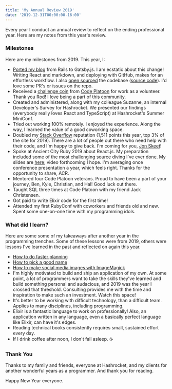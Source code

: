 ```yaml
---
title: 'My Annual Review 2019'
date: '2019-12-31T00:00:00-16:00'
---
```


Every year I conduct an annual review to reflect on the ending professional
year. Here are my notes from this year's review.

### Milestones

Here are my milestones from 2019. This year, I:

- [Ported my blog](/gatsby-port) from Rails to Gatsby.js. I am ecstatic about
  this change! Writing React and markdown, and deploying with GitHub, makes for
  an effortless workflow. I also [open sourced](/open-source-again) the
  codebase ([source code](https://github.com/jwworth/jakeworth)). I'd love some
  PR's or issues on the repo.
- Received a [challenge coin](https://en.wikipedia.org/wiki/Challenge_coin)
  from [Code Platoon](https://codeplatoon.org/) for work as a volunteer. Thank
  you Rod! I love being a part of this community.
- Created and administered, along with my colleague Suzanne, an internal Developer's
  Survey for Hashrocket. We presented our findings (everybody really loves
  React and TypeScript) at Hashrocket's Summer MiniConf.
- Tried out working 100% remotely. I enjoyed the experience. Along the way, I
  learned the value of a good coworking space.
- Doubled my [Stack
  Overflow](https://stackoverflow.com/users/2112512/jake-worth) reputation
  (1,511 points this year, top 3% of the site for 2019). There are a lot of
  people out there who need help with their code, and I'm happy to give back.
  I'm coming for you, [Jon
  Skeet](https://stackoverflow.com/users/22656/jon-skeet)!
- Spoke at Ancient City Ruby 2019 about React.js. My preparation included some
  of the most challenging source diving I've ever done. My slides are
  [here](https://speakerdeck.com/jwworth/functioning-in-react-a-deep-dive-into-usestate);
  video forthcoming I hope. I'm averaging once conference presentation a year,
  which feels right. Thanks for the opportunity to share, ACR.
- Mentored four Code Platoon veterans. Proud to have been a part of your
  journey, Ben, Kyle, Christian, and Hal! Good luck out there.
- Taught SQL three times at Code Platoon with my friend Jack Christensen.
- Got paid to write Elixir code for the first time!
- Attended my first RubyConf with coworkers and friends old and new. Spent some
  one-on-one time with my programming idols.

### What did I learn?

Here are some some of my takeaways after another year in the programming
trenches. Some of these lessons were from 2019, others were lessons I've
learned in the past and reflected on again this year.

- [How to do faster planning](https://hashrocket.com/blog/posts/planning-poker-speed-mode)
- [How to pick a good name](https://hashrocket.com/blog/posts/pick-a-good-name)
- [How to make social media images with ImageMagick](https://hashrocket.com/blog/posts/generate-images-for-instagram)
- I'm highly motivated to build and ship an application of my own. At some
  point, a lot of programmers want to take the skills they've learned and build
  something personal and audacious, and 2019 was the year I crossed that
  threshold. Consulting provides me with the time and inspiration to make such
  an investment. Watch this space!
- It's better to be working with difficult technology, than a difficult team.
  Applies to many disciplines, including programming.
- Elixir is a fantastic language to work on professionally! Also, an
  application written in any language, even a basically perfect language like
  Elixir, can have it's edges.
- Reading technical books consistently requires small, sustained effort every
  day.
- If I drink coffee after noon, I don't fall asleep. ☕️

### Thank You

Thanks to my family and friends, everyone at Hashrocket, and my clients for another
wonderful years as a programmer. And thank you for reading.

Happy New Year everyone.
